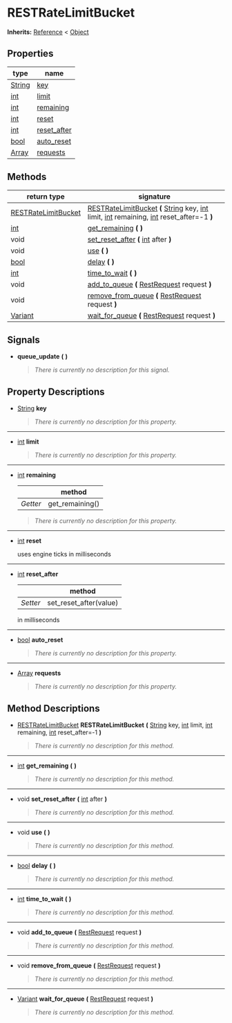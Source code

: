   
# RESTRateLimitBucket
  
**Inherits:** [Reference](https://docs.godotengine.org/en/3.5/classes/class_reference.html) < [Object](https://docs.godotengine.org/en/3.5/classes/class_object.html)  
  
  
## Properties
  
| type                                                                    | name                                  |
|-------------------------------------------------------------------------|---------------------------------------|
| [String](https://docs.godotengine.org/en/3.5/classes/class_string.html) | [key](#property-key)                  |
| [int](https://docs.godotengine.org/en/3.5/classes/class_int.html)       | [limit](#property-limit)              |
| [int](https://docs.godotengine.org/en/3.5/classes/class_int.html)       | [remaining](#property-remaining)      |
| [int](https://docs.godotengine.org/en/3.5/classes/class_int.html)       | [reset](#property-reset)              |
| [int](https://docs.godotengine.org/en/3.5/classes/class_int.html)       | [reset\_after](#property-reset-after) |
| [bool](https://docs.godotengine.org/en/3.5/classes/class_bool.html)     | [auto\_reset](#property-auto-reset)   |
| [Array](https://docs.godotengine.org/en/3.5/classes/class_array.html)   | [requests](#property-requests)        |  
  
## Methods
  
| return type                                                               | signature                                                                                                                                                                                                                                                                                                                                                                           |
|---------------------------------------------------------------------------|-------------------------------------------------------------------------------------------------------------------------------------------------------------------------------------------------------------------------------------------------------------------------------------------------------------------------------------------------------------------------------------|
| [RESTRateLimitBucket](./class_restratelimitbucket.md)                     | [RESTRateLimitBucket](#method-RESTRateLimitBucket) **(** [String](https://docs.godotengine.org/en/3.5/classes/class_string.html) key, [int](https://docs.godotengine.org/en/3.5/classes/class_int.html) limit, [int](https://docs.godotengine.org/en/3.5/classes/class_int.html) remaining, [int](https://docs.godotengine.org/en/3.5/classes/class_int.html) reset\_after=-1 **)** |
| [int](https://docs.godotengine.org/en/3.5/classes/class_int.html)         | [get\_remaining](#method-get-remaining) **(**  **)**                                                                                                                                                                                                                                                                                                                                |
| void                                                                      | [set\_reset\_after](#method-set-reset-after) **(** [int](https://docs.godotengine.org/en/3.5/classes/class_int.html) after **)**                                                                                                                                                                                                                                                    |
| void                                                                      | [use](#method-use) **(**  **)**                                                                                                                                                                                                                                                                                                                                                     |
| [bool](https://docs.godotengine.org/en/3.5/classes/class_bool.html)       | [delay](#method-delay) **(**  **)**                                                                                                                                                                                                                                                                                                                                                 |
| [int](https://docs.godotengine.org/en/3.5/classes/class_int.html)         | [time\_to\_wait](#method-time-to-wait) **(**  **)**                                                                                                                                                                                                                                                                                                                                 |
| void                                                                      | [add\_to\_queue](#method-add-to-queue) **(** [RestRequest](./class_restrequest.md) request **)**                                                                                                                                                                                                                                                                                    |
| void                                                                      | [remove\_from\_queue](#method-remove-from-queue) **(** [RestRequest](./class_restrequest.md) request **)**                                                                                                                                                                                                                                                                          |
| [Variant](https://docs.godotengine.org/en/3.5/classes/class_variant.html) | [wait\_for\_queue](#method-wait-for-queue) **(** [RestRequest](./class_restrequest.md) request **)**                                                                                                                                                                                                                                                                                |  
  
## Signals
  
- <a name="signal-queue-update"></a>**queue\_update** **(**  **)**  
  
	> *There is currently no description for this signal.*
  
  
## Property Descriptions
  
- <a name="property-key"></a>[String](https://docs.godotengine.org/en/3.5/classes/class_string.html) **key**  
  
	> *There is currently no description for this property.*  
________________

- <a name="property-limit"></a>[int](https://docs.godotengine.org/en/3.5/classes/class_int.html) **limit**  
  
	> *There is currently no description for this property.*  
________________

- 	<a name="property-remaining"></a>[int](https://docs.godotengine.org/en/3.5/classes/class_int.html) **remaining**  
	  
	|          | method           |
	|----------|------------------|
	| *Getter* | get\_remaining() |  
  
	> *There is currently no description for this property.*  
________________

- <a name="property-reset"></a>[int](https://docs.godotengine.org/en/3.5/classes/class_int.html) **reset**  
  
	uses engine ticks in milliseconds  
________________

- 	<a name="property-reset-after"></a>[int](https://docs.godotengine.org/en/3.5/classes/class_int.html) **reset_after**  
	  
	|          | method                   |
	|----------|--------------------------|
	| *Setter* | set\_reset\_after(value) |  
  
	in milliseconds  
________________

- <a name="property-auto-reset"></a>[bool](https://docs.godotengine.org/en/3.5/classes/class_bool.html) **auto_reset**  
  
	> *There is currently no description for this property.*  
________________

- <a name="property-requests"></a>[Array](https://docs.godotengine.org/en/3.5/classes/class_array.html) **requests**  
  
	> *There is currently no description for this property.*
  
  
## Method Descriptions
  
- <a name="method-RESTRateLimitBucket"></a>[RESTRateLimitBucket](./class_restratelimitbucket.md) **RESTRateLimitBucket** **(** [String](https://docs.godotengine.org/en/3.5/classes/class_string.html) key, [int](https://docs.godotengine.org/en/3.5/classes/class_int.html) limit, [int](https://docs.godotengine.org/en/3.5/classes/class_int.html) remaining, [int](https://docs.godotengine.org/en/3.5/classes/class_int.html) reset\_after=-1 **)**  
  
	> *There is currently no description for this method.*  
________________

- <a name="method-get-remaining"></a>[int](https://docs.godotengine.org/en/3.5/classes/class_int.html) **get\_remaining** **(**  **)**  
  
	> *There is currently no description for this method.*  
________________

- <a name="method-set-reset-after"></a>void **set\_reset\_after** **(** [int](https://docs.godotengine.org/en/3.5/classes/class_int.html) after **)**  
  
	> *There is currently no description for this method.*  
________________

- <a name="method-use"></a>void **use** **(**  **)**  
  
	> *There is currently no description for this method.*  
________________

- <a name="method-delay"></a>[bool](https://docs.godotengine.org/en/3.5/classes/class_bool.html) **delay** **(**  **)**  
  
	> *There is currently no description for this method.*  
________________

- <a name="method-time-to-wait"></a>[int](https://docs.godotengine.org/en/3.5/classes/class_int.html) **time\_to\_wait** **(**  **)**  
  
	> *There is currently no description for this method.*  
________________

- <a name="method-add-to-queue"></a>void **add\_to\_queue** **(** [RestRequest](./class_restrequest.md) request **)**  
  
	> *There is currently no description for this method.*  
________________

- <a name="method-remove-from-queue"></a>void **remove\_from\_queue** **(** [RestRequest](./class_restrequest.md) request **)**  
  
	> *There is currently no description for this method.*  
________________

- <a name="method-wait-for-queue"></a>[Variant](https://docs.godotengine.org/en/3.5/classes/class_variant.html) **wait\_for\_queue** **(** [RestRequest](./class_restrequest.md) request **)**  
  
	> *There is currently no description for this method.*
  
